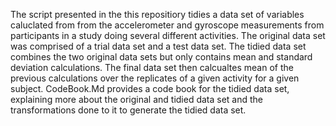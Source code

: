 The script presented in the this repositiory tidies a data set of variables caluclated from from the accelerometer and gyroscope measurements
from participants in a study doing several different activities. The original data set was comprised of a trial data set and a test data set. The tidied data set combines the two original data sets but only contains mean and standard deviation calculations. 
The final data set then calcualtes mean of the previous calculations over the replicates of a given activity for a given subject. CodeBook.Md provides a code book for the 
tidied data set, explaining more about the original and tidied data set and the transformations done to it to generate the tidied data set.
